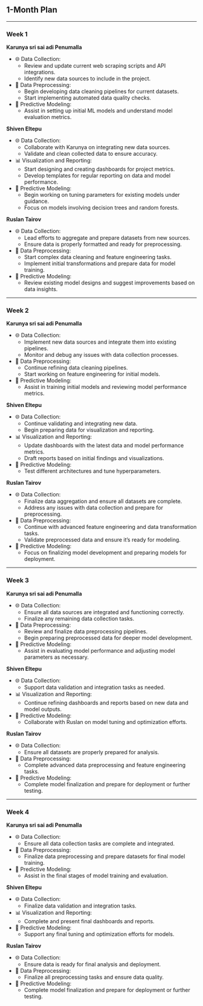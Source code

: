 ## 1-Month Plan

---

### Week 1

**Karunya sri sai adi Penumalla**
- 🌐 Data Collection:
  - Review and update current web scraping scripts and API integrations.
  - Identify new data sources to include in the project.
- 🧹 Data Preprocessing:
  - Begin developing data cleaning pipelines for current datasets.
  - Start implementing automated data quality checks.
- 🤖 Predictive Modeling:
  - Assist in setting up initial ML models and understand model evaluation metrics.

**Shiven Eltepu**
- 🌐 Data Collection:
  - Collaborate with Karunya on integrating new data sources.
  - Validate and clean collected data to ensure accuracy.
- 📊 Visualization and Reporting:
  - Start designing and creating dashboards for project metrics.
  - Develop templates for regular reporting on data and model performance.
- 🧠 Predictive Modeling:
  - Begin working on tuning parameters for existing models under guidance.
  - Focus on models involving decision trees and random forests.

**Ruslan Tairov**
- 🌐 Data Collection:
  - Lead efforts to aggregate and prepare datasets from new sources.
  - Ensure data is properly formatted and ready for preprocessing.
- 🧹 Data Preprocessing:
  - Start complex data cleaning and feature engineering tasks.
  - Implement initial transformations and prepare data for model training.
- 🤖 Predictive Modeling:
  - Review existing model designs and suggest improvements based on data insights.

---

### Week 2

**Karunya sri sai adi Penumalla**
- 🌐 Data Collection:
  - Implement new data sources and integrate them into existing pipelines.
  - Monitor and debug any issues with data collection processes.
- 🧹 Data Preprocessing:
  - Continue refining data cleaning pipelines.
  - Start working on feature engineering for initial models.
- 🤖 Predictive Modeling:
  - Assist in training initial models and reviewing model performance metrics.

**Shiven Eltepu**
- 🌐 Data Collection:
  - Continue validating and integrating new data.
  - Begin preparing data for visualization and reporting.
- 📊 Visualization and Reporting:
  - Update dashboards with the latest data and model performance metrics.
  - Draft reports based on initial findings and visualizations.
- 🧠 Predictive Modeling:
  - Test different architectures and tune hyperparameters.

**Ruslan Tairov**
- 🌐 Data Collection:
  - Finalize data aggregation and ensure all datasets are complete.
  - Address any issues with data collection and prepare for preprocessing.
- 🧹 Data Preprocessing:
  - Continue with advanced feature engineering and data transformation tasks.
  - Validate preprocessed data and ensure it’s ready for modeling.
- 🤖 Predictive Modeling:
  - Focus on finalizing model development and preparing models for deployment.

---

### Week 3

**Karunya sri sai adi Penumalla**
- 🌐 Data Collection:
  - Ensure all data sources are integrated and functioning correctly.
  - Finalize any remaining data collection tasks.
- 🧹 Data Preprocessing:
  - Review and finalize data preprocessing pipelines.
  - Begin preparing preprocessed data for deeper model development.
- 🤖 Predictive Modeling:
  - Assist in evaluating model performance and adjusting model parameters as necessary.

**Shiven Eltepu**
- 🌐 Data Collection:
  - Support data validation and integration tasks as needed.
- 📊 Visualization and Reporting:
  - Continue refining dashboards and reports based on new data and model outputs.
- 🧠 Predictive Modeling:
  - Collaborate with Ruslan on model tuning and optimization efforts.

**Ruslan Tairov**
- 🌐 Data Collection:
  - Ensure all datasets are properly prepared for analysis.
- 🧹 Data Preprocessing:
  - Complete advanced data preprocessing and feature engineering tasks.
- 🤖 Predictive Modeling:
  - Complete model finalization and prepare for deployment or further testing.

---

### Week 4

**Karunya sri sai adi Penumalla**
- 🌐 Data Collection:
  - Ensure all data collection tasks are complete and integrated.
- 🧹 Data Preprocessing:
  - Finalize data preprocessing and prepare datasets for final model training.
- 🤖 Predictive Modeling:
  - Assist in the final stages of model training and evaluation.

**Shiven Eltepu**
- 🌐 Data Collection:
  - Finalize data validation and integration tasks.
- 📊 Visualization and Reporting:
  - Complete and present final dashboards and reports.
- 🧠 Predictive Modeling:
  - Support any final tuning and optimization efforts for models.

**Ruslan Tairov**
- 🌐 Data Collection:
  - Ensure data is ready for final analysis and deployment.
- 🧹 Data Preprocessing:
  - Finalize all preprocessing tasks and ensure data quality.
- 🤖 Predictive Modeling:
  - Complete model finalization and prepare for deployment or further testing.

